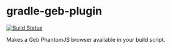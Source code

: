 gradle-geb-plugin
=================
[![Build Status](https://travis-ci.org/thokari/gradle-geb-plugin.svg?branch=master)](https://travis-ci.org/thokari/gradle-geb-plugin)

Makes a Geb PhantomJS browser available in your build script.
